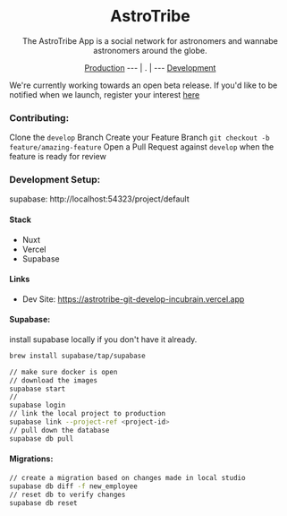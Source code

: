 <h1 align="center" style="margin-top: 0px;">AstroTribe</h1>
<!-- <p align="center" style="margin-bottom: 0px !important;">
  <img width="200" src="https://github.com/Drew-Macgibbon/design-portfolio/blob/main/public/readme/doom-logo.png" align="center">
</p> -->
<p align="center" >The AstroTribe App is a social network for astronomers and wannabe astronomers around the globe.</p>

<p align="center">
  <a href="https://astronera.org/">Production</a> --- |  .  | --- <a href="https://astrotribe.vercel.app/">Development</a>
</p>

We're currently working towards an open beta release. If you'd like to be notified when we launch,
register your interest [here](https://astrotribe.vercel.app/auth/register)

### Contributing:

Clone the `develop` Branch Create your Feature Branch `git checkout -b feature/amazing-feature` Open
a Pull Request against `develop` when the feature is ready for review


### Development Setup:

supabase: http://localhost:54323/project/default

#### Stack

- Nuxt
- Vercel
- Supabase

#### Links

- Dev Site: https://astrotribe-git-develop-incubrain.vercel.app

#### Supabase:

install supabase locally if you don't have it already.

```bash
brew install supabase/tap/supabase
```

```bash
// make sure docker is open
// download the images
supabase start
//
supabase login
// link the local project to production
supabase link --project-ref <project-id>
// pull down the database
supabase db pull
```


#### Migrations:

```bash
// create a migration based on changes made in local studio
supabase db diff -f new_employee
// reset db to verify changes
supabase db reset
```
